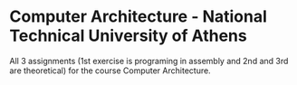 # Computer Architecture - National Technical University of Athens
All 3 assignments (1st exercise is programing in assembly and 2nd and 3rd are theoretical) for the course Computer Architecture.
